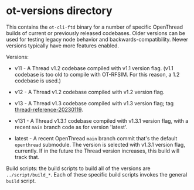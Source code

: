 # ot-versions directory

This contains the `ot-cli-ftd` binary for a number of specific OpenThread builds of current or previously released
codebases. Older versions can be used for testing legacy node behavior and backwards-compatibility.
Newer versions typically have more features enabled.

Versions:

- v11 - A Thread v1.2 codebase compiled with v1.1 version flag. (v1.1 codebase is too old to compile with OT-RFSIM.
  For this reason, a 1.2 codebase is used.)

- v12 - A Thread v1.2 codebase compiled with v1.2 version flag.

- v13 - A Thread v1.3 codebase compiled with v1.3 version flag; tag
  [thread-reference-20230119](https://github.com/openthread/openthread/tree/thread-reference-20230119).

- v131 - A Thread v1.3.1 codebase compiled with v1.3.1 version flag, with a recent `main` branch code as for
  version 'latest'.

- latest - A recent OpenThread `main` branch commit that's the default `openthread` submodule. The version is selected
  with v1.3.1 version flag, currently. If in the future the Thread version increases, this build will track that.

Build scripts: the build scripts to build all of the versions are `../script/build_*`. Each of these specific build
scripts invokes the general `build` script.
